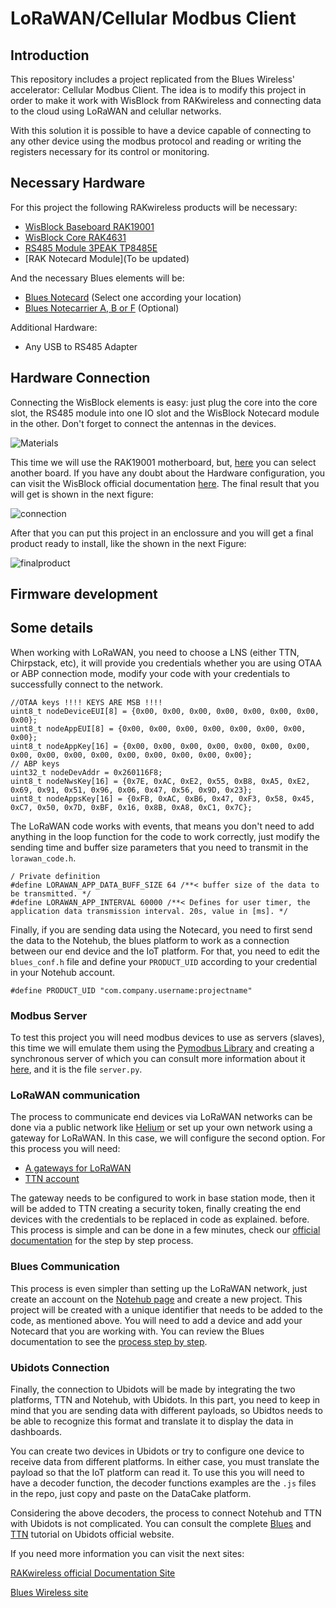 # LoRaWAN/Cellular Modbus Client

## Introduction

This repository includes a project replicated from the Blues Wireless' accelerator: Cellular Modbus Client. The idea is to modify this project in order to make it work with WisBlock from RAKwireless and connecting data to the cloud using LoRaWAN and celullar networks.

With this solution it is possible to have a device capable of connecting to any other device using the modbus protocol and reading or writing the registers necessary for its control or monitoring.

## Necessary Hardware 
For this project the following RAKwireless products will be necessary:

- [WisBlock Baseboard RAK19001](https://store.rakwireless.com/products/rak19001-wisblock-dual-io-base-board)
- [WisBlock Core RAK4631](https://store.rakwireless.com/products/rak4631-lpwan-node?variant=37505443987654)
- [RS485 Module 3PEAK TP8485E](https://store.rakwireless.com/products/rak5802-rs485-interface)
- [RAK Notecard Module](To be updated)

And the necessary Blues elements will be:

- [Blues Notecard](https://blues.io/products/notecard/) (Select one according your location)
- [Blues Notecarrier A, B or F](https://blues.io/products/notecarrier/) (Optional)

Additional Hardware:

- Any USB to RS485 Adapter



## Hardware Connection
Connecting the WisBlock elements is easy: just plug the core into the core slot, the RS485 module into one IO slot and the WisBlock Notecard module in the other. Don't forget to connect the antennas in the devices.

![Materials](https://i.imgur.com/xnjOtLam.jpg)

This time we will use the RAK19001 motherboard, but, [here](https://store.rakwireless.com/collections/wisblock-base) you can select another board. If you have any doubt about the Hardware configuration, you can visit the WisBlock official documentation [here](https://docs.rakwireless.com/Product-Categories/WisBlock/Quickstart/#hardware-setup). The final result that you will get is shown in the next figure:

![connection](https://i.imgur.com/Lm5qK2nm.jpg)

After that you can put this project in an enclossure and you will get a final product ready to install, like the shown in the next Figure:

![finalproduct](https://i.imgur.com/YQIksaRm.jpg)

## Firmware development 

## Some details

When working with LoRaWAN, you need to choose a LNS (either TTN, Chirpstack, etc), it will provide you credentials whether you are using OTAA or ABP connection mode, modify your code with your credentials to successfully connect to the network.

```
//OTAA keys !!!! KEYS ARE MSB !!!!
uint8_t nodeDeviceEUI[8] = {0x00, 0x00, 0x00, 0x00, 0x00, 0x00, 0x00, 0x00};
uint8_t nodeAppEUI[8] = {0x00, 0x00, 0x00, 0x00, 0x00, 0x00, 0x00, 0x00};
uint8_t nodeAppKey[16] = {0x00, 0x00, 0x00, 0x00, 0x00, 0x00, 0x00, 0x00, 0x00, 0x00, 0x00, 0x00, 0x00, 0x00, 0x00, 0x00};
// ABP keys
uint32_t nodeDevAddr = 0x260116F8;
uint8_t nodeNwsKey[16] = {0x7E, 0xAC, 0xE2, 0x55, 0xB8, 0xA5, 0xE2, 0x69, 0x91, 0x51, 0x96, 0x06, 0x47, 0x56, 0x9D, 0x23};
uint8_t nodeAppsKey[16] = {0xFB, 0xAC, 0xB6, 0x47, 0xF3, 0x58, 0x45, 0xC7, 0x50, 0x7D, 0xBF, 0x16, 0x8B, 0xA8, 0xC1, 0x7C};
```

The LoRaWAN code works with events, that means you don't need to add anything in the loop function for the code to work correctly, just modify the sending time and buffer size parameters that you need to transmit in the `lorawan_code.h`.

```
/ Private definition
#define LORAWAN_APP_DATA_BUFF_SIZE 64 /**< buffer size of the data to be transmitted. */
#define LORAWAN_APP_INTERVAL 60000 /**< Defines for user timer, the application data transmission interval. 20s, value in [ms]. */
```
Finally, if you are sending data using the Notecard, you need to first send the data to the Notehub, the blues platform to work as a connection between our end device and the IoT platform. For that, you need to edit the `blues_conf.h` file and define your `PRODUCT_UID` according to your credential in your Notehub account.

```
#define PRODUCT_UID "com.company.username:projectname"
```

### Modbus Server

To test this project you will need modbus devices to use as servers (slaves), this time we will emulate them using the [Pymodbus Library](https://pypi.org/project/pymodbus/) and creating a synchronous server of which you can consult more information about it [here](https://pymodbus.readthedocs.io/en/v1.5.2.post0/source/example/synchronous_server.html), and it is the file `server.py`.

### LoRaWAN communication

The process to communicate end devices via LoRaWAN networks can be done via a public network like [Helium](https://www.helium.com/) or set up your own network using a gateway for LoRaWAN. In this case, we will configure the second option. For this process you will need:

- [A gateways for LoRaWAN](https://store.rakwireless.com/collections/wisgate-edge)
- [TTN account](https://console.cloud.thethings.network/)

The gateway needs to be configured to work in base station mode, then it will be added to TTN creating a security token, finally creating the end devices with the credentials to be replaced in code as explained. before. This process is simple and can be done in a few minutes, check our [official documentation](https://docs.rakwireless.com/Product-Categories/WisGate/RAK7268-V2/Supported-LoRa-Network-Servers/#wisgateos-2-basics-station-to-ttnv3) for the step by step process.

### Blues Communication

This process is even simpler than setting up the LoRaWAN network, just create an account on the [Notehub page](https://notehub.io/sign-in?flow=473ef4b7-c19d-4440-a5d4-c2d1bb9d25b6) and create a new project. This project will be created with a unique identifier that needs to be added to the code, as mentioned above. You will need to add a device and add your Notecard that you are working with. You can review the Blues documentation to see the [process step by step](https://docs.rakwireless.com/Product-Categories/WisGate/RAK7268-V2/Supported-LoRa-Network-Servers/#wisgateos-2-basics-station-to-ttnv3).

### Ubidots Connection

Finally, the connection to Ubidots will be made by integrating the two platforms, TTN and Notehub, with Ubidots. In this part, you need to keep in mind that you are sending data with different payloads, so Ubidtos needs to be able to recognize this format and translate it to display the data in dashboards.

You can create two devices in Ubidots or try to configure one device to receive data from different platforms. In either case, you must translate the payload so that the IoT platform can read it. To use this you will need to have a decoder function, the decoder functions examples are the `.js` files in the repo, just copy and paste on the DataCake platform.

Considering the above decoders, the process to connect Notehub and TTN with Ubidots is not complicated. You can consult the complete [Blues](https://help.ubidots.com/en/articles/4990386-learn-how-to-connect-blues-wireless-notecard-powered-app-to-ubidots) and [TTN](https://help.ubidots.com/en/articles/5096476-plugins-connect-the-things-stack-to-ubidots) tutorial on Ubidots official website.

If you need more information you can visit the next sites:


[RAKwireless official Documentation Site](https://docs.rakwireless.com/Introduction/)

[Blues Wireless site](https://dev.blues.io/)